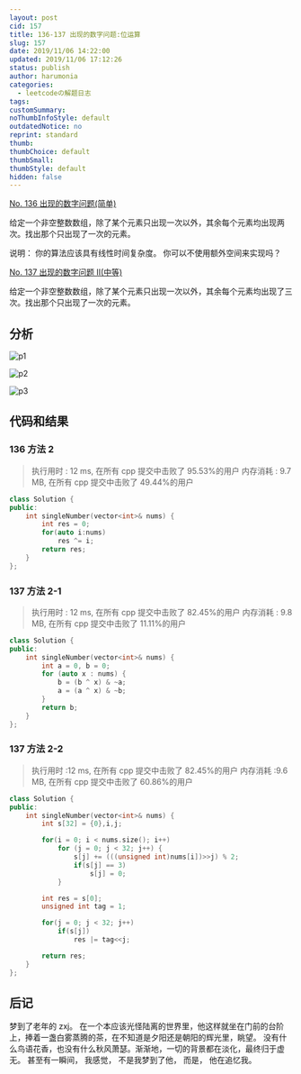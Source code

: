 ```yaml
---
layout: post
cid: 157
title: 136-137 出现的数字问题:位运算
slug: 157
date: 2019/11/06 14:22:00
updated: 2019/11/06 17:12:26
status: publish
author: harumonia
categories:
  - leetcodeの解题日志
tags:
customSummary:
noThumbInfoStyle: default
outdatedNotice: no
reprint: standard
thumb:
thumbChoice: default
thumbSmall:
thumbStyle: default
hidden: false
---
```


[No. 136 出现的数字问题(简单)](https://leetcode-cn.com/problems/single-number/)

给定一个非空整数数组，除了某个元素只出现一次以外，其余每个元素均出现两次。找出那个只出现了一次的元素。

说明：
你的算法应该具有线性时间复杂度。 你可以不使用额外空间来实现吗？

[No. 137 出现的数字问题 II(中等)](https://leetcode-cn.com/problems/single-number-ii/)

给定一个非空整数数组，除了某个元素只出现一次以外，其余每个元素均出现了三次。找出那个只出现了一次的元素。

<!-- more -->

## 分析

![p1](https://harumona-blog.oss-cn-beijing.aliyuncs.com/old_articles/3372957076.png?Expires=1602313168&)

![p2](https://harumona-blog.oss-cn-beijing.aliyuncs.com/old_articles/576730388.png?Expires=1602313184&)

![p3](https://harumona-blog.oss-cn-beijing.aliyuncs.com/old_articles/259591578.png?Expires=1602313198&)

## 代码和结果

### 136 方法 2

> 执行用时 :
> 12 ms, 在所有 cpp 提交中击败了 95.53%的用户
> 内存消耗 :
> 9.7 MB, 在所有 cpp 提交中击败了 49.44%的用户

```cpp
class Solution {
public:
    int singleNumber(vector<int>& nums) {
        int res = 0;
        for(auto i:nums)
            res ^= i;
        return res;
    }
};
```

### 137 方法 2-1

> 执行用时 :
> 12 ms, 在所有 cpp 提交中击败了 82.45%的用户
> 内存消耗 :
> 9.8 MB, 在所有 cpp 提交中击败了 11.11%的用户

```cpp
class Solution {
public:
    int singleNumber(vector<int>& nums) {
        int a = 0, b = 0;
        for (auto x : nums) {
            b = (b ^ x) & ~a;
            a = (a ^ x) & ~b;
        }
        return b;
    }
};
```

### 137 方法 2-2

> 执行用时 :12 ms, 在所有 cpp 提交中击败了 82.45%的用户
> 内存消耗 :9.6 MB, 在所有 cpp 提交中击败了 60.86%的用户

```cpp
class Solution {
public:
    int singleNumber(vector<int>& nums) {
        int s[32] = {0},i,j;

        for(i = 0; i < nums.size(); i++)
            for (j = 0; j < 32; j++) {
                s[j] += (((unsigned int)nums[i])>>j) % 2;
                if(s[j] == 3)
                    s[j] = 0;
            }

        int res = s[0];
        unsigned int tag = 1;

        for(j = 0; j < 32; j++)
            if(s[j])
                res |= tag<<j;

        return res;
    }
};
```

## 后记

梦到了老年的 zxj。
在一个本应该光怪陆离的世界里，他这样就坐在门前的台阶上，捧着一盏白雾蒸腾的茶，在不知道是夕阳还是朝阳的辉光里，眺望。
没有什么鸟语花香，也没有什么秋风萧瑟。渐渐地，一切的背景都在淡化，最终归于虚无。
甚至有一瞬间，
我感觉，
不是我梦到了他，
而是，
他在追忆我。
